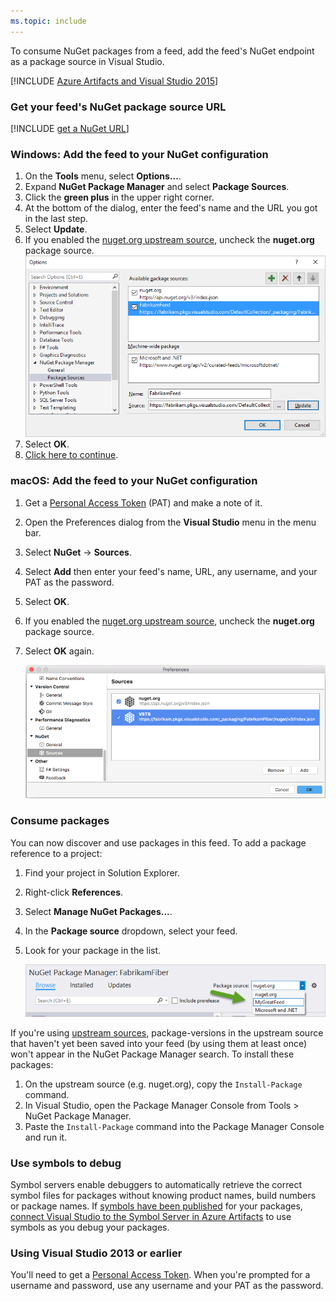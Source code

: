 ```yaml
---
ms.topic: include
---
```


To consume NuGet packages from a feed, add the feed's NuGet endpoint as a package source in Visual Studio.

[!INCLUDE [Azure Artifacts and Visual Studio 2015](vs2015.md)]

<a name="get-nuget-pkg-url"></a>

### Get your feed's NuGet package source URL

[!INCLUDE [get a NuGet URL](nuget-consume-endpoint.md)]

### Windows: Add the feed to your NuGet configuration

1. On the **Tools** menu, select **Options...**.
1. Expand **NuGet Package Manager** and select **Package Sources**.
1. Click the **green plus** in the upper right corner.
1. At the bottom of the dialog, enter the feed's name and the URL you got in the last step.
1. Select **Update**.
1. If you enabled the [nuget.org upstream source](../../nuget/upstream-sources.md), uncheck the **nuget.org** package source.
   ![Add new NuGet source](../_img/vs-addsource.png)
1. Select **OK**.
1. [Click here to continue](#consume-packages).

<a name="mac-os"></a>

### macOS: Add the feed to your NuGet configuration

1. Get a [Personal Access Token](../../../organizations/accounts/use-personal-access-tokens-to-authenticate.md) (PAT) and make a note of it.
1. Open the Preferences dialog from the **Visual Studio** menu in the menu bar.
1. Select **NuGet** -> **Sources**.
1. Select **Add** then enter your feed's name, URL, any username, and your PAT as the password.
1. Select **OK**.
1. If you enabled the [nuget.org upstream source](../../nuget/upstream-sources.md), uncheck the **nuget.org** package source.
1. Select **OK** again.

   ![Visual Studio for Mac preferences window with Azure DevOps Services feed added](../_img/vs-mac-settings.png)

<a name="consume-packages"></a>

### Consume packages

You can now discover and use packages in this feed. To add a package reference to a project:

1. Find your project in Solution Explorer.
1. Right-click **References**.
1. Select **Manage NuGet Packages...**.
1. In the **Package source** dropdown, select your feed.
1. Look for your package in the list.

   ![Select feed source](../_img/select-pkg-src.png)

If you're using [upstream sources](../../nuget/upstream-sources.md), package-versions in the upstream source that haven't yet been saved into your feed (by using them at least once) won't appear in the NuGet Package Manager search. To install these packages:

1. On the upstream source (e.g. nuget.org), copy the `Install-Package` command.
1. In Visual Studio, open the Package Manager Console from Tools > NuGet Package Manager.
1. Paste the `Install-Package` command into the Package Manager Console and run it.

<a name="use-symbols-to-debug"></a>

### Use symbols to debug

Symbol servers enable debuggers to automatically retrieve the correct symbol files for packages without knowing product names, build numbers or package names. If [symbols have been published](/azure/devops/pipelines/symbols/index) for your packages, [connect Visual Studio to the Symbol Server in Azure Artifacts](../../symbols/debug-with-symbols-visual-studio.md) to use symbols as you debug your packages.

<!-- TODO can we make this an FAQ bit at the end, so it's out of the way? -->

### Using Visual Studio 2013 or earlier

You'll need to get a [Personal Access Token](../../../organizations/accounts/use-personal-access-tokens-to-authenticate.md). When you're prompted for a username and password, use any username and your PAT as the password.